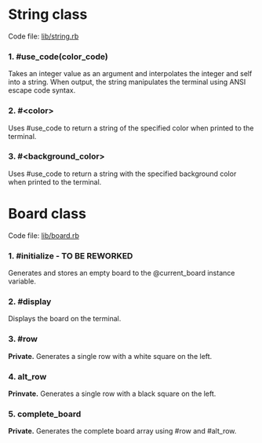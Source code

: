 # String class

Code file: [lib/string.rb](https://github.com/error34043/ruby-chess/blob/master/lib/string.rb)

### 1. #use_code(color_code)

Takes an integer value as an argument and interpolates the integer and self into a string. When output, the string manipulates the terminal using ANSI escape code syntax.

### 2. #\<color\>

Uses #use_code to return a string of the specified color when printed to the terminal.

### 3. #\<background_color\>

Uses #use_code to return a string with the specified background color when printed to the terminal.

# Board class

Code file: [lib/board.rb](https://github.com/error34043/ruby-chess/blob/master/lib/board.rb)

### 1. #initialize - TO BE REWORKED

Generates and stores an empty board to the @current_board instance variable.

### 2. #display

Displays the board on the terminal.

### 3. #row

**Private.** Generates a single row with a white square on the left.

### 4. alt_row

**Prinvate.** Generates a single row with a black square on the left.

### 5. complete_board

**Private.** Generates the complete board array using #row and #alt_row.